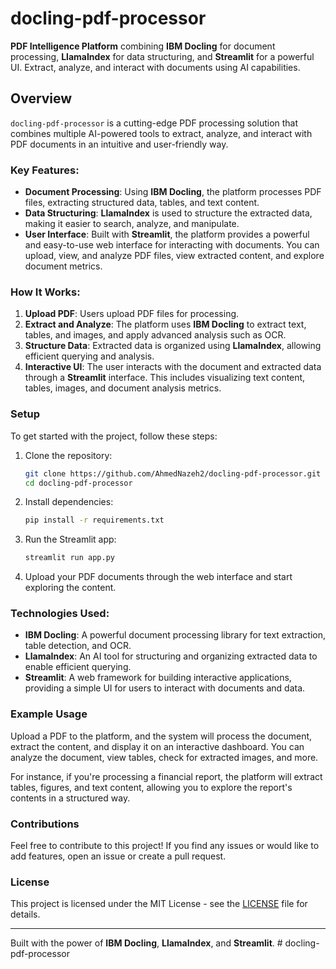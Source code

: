 # docling-pdf-processor

**PDF Intelligence Platform** combining **IBM Docling** for document processing, **LlamaIndex** for data structuring, and **Streamlit** for a powerful UI. Extract, analyze, and interact with documents using AI capabilities.

## Overview

`docling-pdf-processor` is a cutting-edge PDF processing solution that combines multiple AI-powered tools to extract, analyze, and interact with PDF documents in an intuitive and user-friendly way.

### Key Features:
- **Document Processing**: Using **IBM Docling**, the platform processes PDF files, extracting structured data, tables, and text content.
- **Data Structuring**: **LlamaIndex** is used to structure the extracted data, making it easier to search, analyze, and manipulate.
- **User Interface**: Built with **Streamlit**, the platform provides a powerful and easy-to-use web interface for interacting with documents. You can upload, view, and analyze PDF files, view extracted content, and explore document metrics.

### How It Works:
1. **Upload PDF**: Users upload PDF files for processing.
2. **Extract and Analyze**: The platform uses **IBM Docling** to extract text, tables, and images, and apply advanced analysis such as OCR.
3. **Structure Data**: Extracted data is organized using **LlamaIndex**, allowing efficient querying and analysis.
4. **Interactive UI**: The user interacts with the document and extracted data through a **Streamlit** interface. This includes visualizing text content, tables, images, and document analysis metrics.

### Setup

To get started with the project, follow these steps:

1. Clone the repository:
    ```bash
    git clone https://github.com/AhmedNazeh2/docling-pdf-processor.git
    cd docling-pdf-processor
    ```

2. Install dependencies:
    ```bash
    pip install -r requirements.txt
    ```

3. Run the Streamlit app:
    ```bash
    streamlit run app.py
    ```

4. Upload your PDF documents through the web interface and start exploring the content.

### Technologies Used:
- **IBM Docling**: A powerful document processing library for text extraction, table detection, and OCR.
- **LlamaIndex**: An AI tool for structuring and organizing extracted data to enable efficient querying.
- **Streamlit**: A web framework for building interactive applications, providing a simple UI for users to interact with documents and data.

### Example Usage

Upload a PDF to the platform, and the system will process the document, extract the content, and display it on an interactive dashboard. You can analyze the document, view tables, check for extracted images, and more.

For instance, if you're processing a financial report, the platform will extract tables, figures, and text content, allowing you to explore the report's contents in a structured way.

### Contributions

Feel free to contribute to this project! If you find any issues or would like to add features, open an issue or create a pull request.

### License

This project is licensed under the MIT License - see the [LICENSE](LICENSE) file for details.

---

Built with the power of **IBM Docling**, **LlamaIndex**, and **Streamlit**.
#   d o c l i n g - p d f - p r o c e s s o r 
 
 

